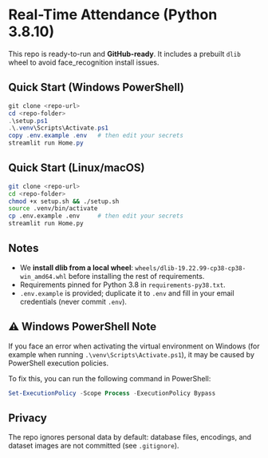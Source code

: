 # Real-Time Attendance (Python 3.8.10)

This repo is ready-to-run and **GitHub-ready**. It includes a prebuilt `dlib` wheel to avoid face_recognition install issues.

## Quick Start (Windows PowerShell)
```powershell
git clone <repo-url>
cd <repo-folder>
.\setup.ps1
.\.venv\Scripts\Activate.ps1
copy .env.example .env   # then edit your secrets
streamlit run Home.py
```

## Quick Start (Linux/macOS)
```bash
git clone <repo-url>
cd <repo-folder>
chmod +x setup.sh && ./setup.sh
source .venv/bin/activate
cp .env.example .env     # then edit your secrets
streamlit run Home.py
```

## Notes
- We **install dlib from a local wheel**: `wheels/dlib-19.22.99-cp38-cp38-win_amd64.whl` before installing the rest of requirements.
- Requirements pinned for Python 3.8 in `requirements-py38.txt`.
- `.env.example` is provided; duplicate it to `.env` and fill in your email credentials (never commit `.env`).

## ⚠️ Windows PowerShell Note

If you face an error when activating the virtual environment on Windows (for example when running `.\venv\Scripts\Activate.ps1`), it may be caused by PowerShell execution policies.

To fix this, you can run the following command in PowerShell:

```powershell
Set-ExecutionPolicy -Scope Process -ExecutionPolicy Bypass
```
## Privacy
The repo ignores personal data by default: database files, encodings, and dataset images are not committed (see `.gitignore`).
